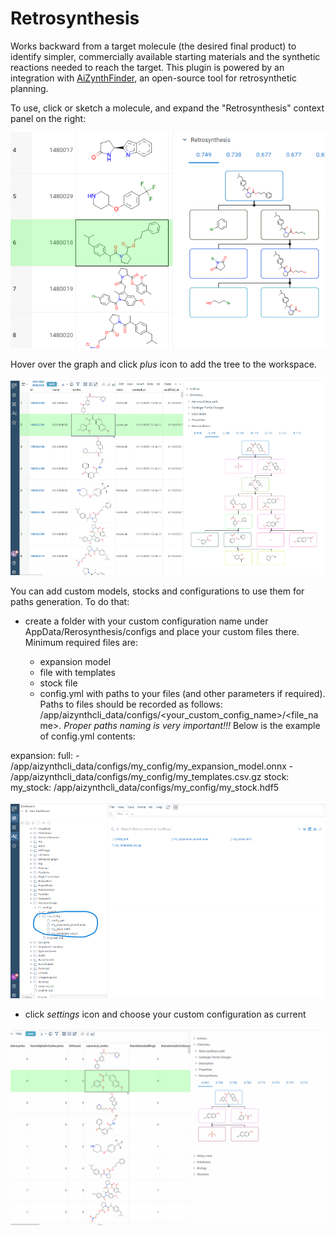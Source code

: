 # Retrosynthesis

Works backward from a target molecule (the desired final product) to identify simpler,
commercially available starting materials and the synthetic reactions needed to reach the target. This plugin is powered by an integration with [AiZynthFinder](https://github.com/MolecularAI/aizynthfinder), an open-source tool for retrosynthetic planning.

To use, click or sketch a molecule, and expand the "Retrosynthesis" context panel on the right:

![](./img/retrosynthesis-panel.png)

Hover over the graph and click _plus_ icon to add the tree to the workspace.

![](./img/add_results_to_workspace.gif)

You can add custom models, stocks and configurations to use them for paths generation. To do that:

- create a folder with your custom configuration name under AppData/Rerosynthesis/configs and place your custom files there. Minimum required files are:

  - expansion model
  - file with templates
  - stock file
  - config.yml with paths to your files (and other parameters if required). Paths to files should be recorded as follows:
 /app/aizynthcli_data/configs/<your_custom_config_name>/<file_name>. *Proper paths naming is very important!!!* 
 Below is the example of config.yml contents:

expansion:
  full:
    - /app/aizynthcli_data/configs/my_config/my_expansion_model.onnx
    - /app/aizynthcli_data/configs/my_config/my_templates.csv.gz
stock:
  my_stock: /app/aizynthcli_data/configs/my_config/my_stock.hdf5

![](./img/custom_config_folder.png)

- click _settings_ icon and choose your custom configuration as current

![](./img/save_custom_config.gif)
